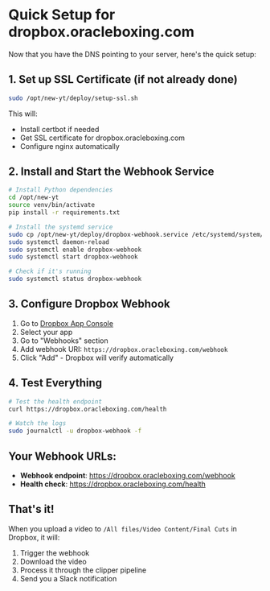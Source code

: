 # Quick Setup for dropbox.oracleboxing.com

Now that you have the DNS pointing to your server, here's the quick setup:

## 1. Set up SSL Certificate (if not already done)

```bash
sudo /opt/new-yt/deploy/setup-ssl.sh
```

This will:
- Install certbot if needed
- Get SSL certificate for dropbox.oracleboxing.com
- Configure nginx automatically

## 2. Install and Start the Webhook Service

```bash
# Install Python dependencies
cd /opt/new-yt
source venv/bin/activate
pip install -r requirements.txt

# Install the systemd service
sudo cp /opt/new-yt/deploy/dropbox-webhook.service /etc/systemd/system/
sudo systemctl daemon-reload
sudo systemctl enable dropbox-webhook
sudo systemctl start dropbox-webhook

# Check if it's running
sudo systemctl status dropbox-webhook
```

## 3. Configure Dropbox Webhook

1. Go to [Dropbox App Console](https://www.dropbox.com/developers/apps)
2. Select your app
3. Go to "Webhooks" section
4. Add webhook URI: `https://dropbox.oracleboxing.com/webhook`
5. Click "Add" - Dropbox will verify automatically

## 4. Test Everything

```bash
# Test the health endpoint
curl https://dropbox.oracleboxing.com/health

# Watch the logs
sudo journalctl -u dropbox-webhook -f
```

## Your Webhook URLs:

- **Webhook endpoint**: https://dropbox.oracleboxing.com/webhook
- **Health check**: https://dropbox.oracleboxing.com/health

## That's it! 

When you upload a video to `/All files/Video Content/Final Cuts` in Dropbox, it will:
1. Trigger the webhook
2. Download the video
3. Process it through the clipper pipeline
4. Send you a Slack notification